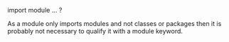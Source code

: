 import module ... ?

As a module only imports modules and not classes or packages then it is
probably not necessary to qualify it with a module keyword.
